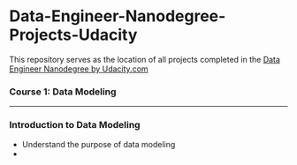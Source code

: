 # Data-Engineer-Nanodegree-Projects-Udacity
 This repository serves as the location of all projects completed in the [Data Engineer Nanodegree by Udacity.com](https://www.udacity.com/course/data-engineer-nanodegree--nd027)

### Course 1: Data Modeling
------------------------------------------------------------------------------

### Introduction to Data Modeling
* Understand the purpose of data modeling
*
